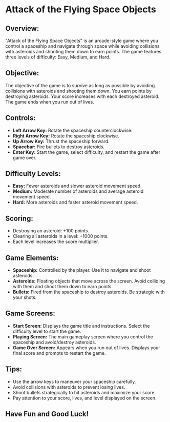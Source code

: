 # Attack of the Flying Space Objects

## Overview:
"Attack of the Flying Space Objects" is an arcade-style game where you control a spaceship and navigate through space while avoiding collisions with asteroids and shooting them down to earn points. The game features three levels of difficulty: Easy, Medium, and Hard.

## Objective:
The objective of the game is to survive as long as possible by avoiding collisions with asteroids and shooting them down. You earn points by destroying asteroids. Your score increases with each destroyed asteroid. The game ends when you run out of lives.

## Controls:
- **Left Arrow Key:** Rotate the spaceship counterclockwise.
- **Right Arrow Key:** Rotate the spaceship clockwise.
- **Up Arrow Key:** Thrust the spaceship forward.
- **Spacebar:** Fire bullets to destroy asteroids.
- **Enter Key:** Start the game, select difficulty, and restart the game after game over.

## Difficulty Levels:
- **Easy:** Fewer asteroids and slower asteroid movement speed.
- **Medium:** Moderate number of asteroids and average asteroid movement speed.
- **Hard:** More asteroids and faster asteroid movement speed.

## Scoring:
- Destroying an asteroid: +100 points.
- Clearing all asteroids in a level: +1000 points.
- Each level increases the score multiplier.

## Game Elements:
- **Spaceship:** Controlled by the player. Use it to navigate and shoot asteroids.
- **Asteroids:** Floating objects that move across the screen. Avoid colliding with them and shoot them down to earn points.
- **Bullets:** Fired from the spaceship to destroy asteroids. Be strategic with your shots.

## Game Screens:
- **Start Screen:** Displays the game title and instructions. Select the difficulty level to start the game.
- **Playing Screen:** The main gameplay screen where you control the spaceship and avoid/destroy asteroids.
- **Game Over Screen:** Appears when you run out of lives. Displays your final score and prompts to restart the game.

## Tips:
- Use the arrow keys to maneuver your spaceship carefully.
- Avoid collisions with asteroids to prevent losing lives.
- Shoot bullets strategically to hit asteroids and maximize your score.
- Pay attention to your score, lives, and level displayed on the screen.

## Have Fun and Good Luck!
